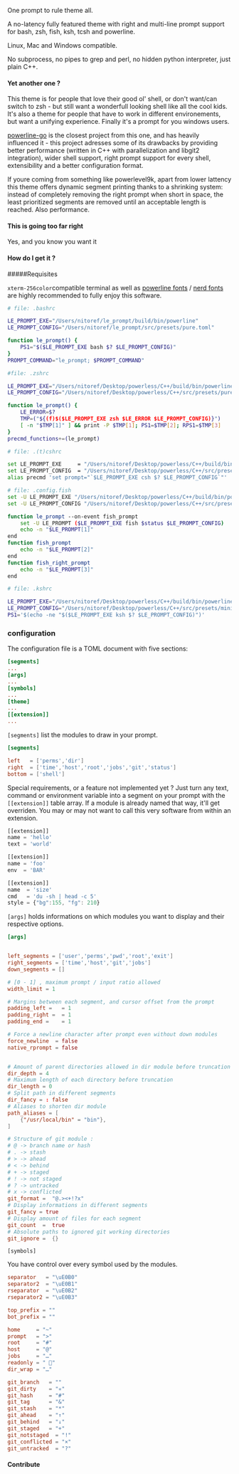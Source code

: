 One prompt to rule theme all.

A no-latency fully featured theme with right and multi-line prompt support for bash, zsh, fish, ksh, tcsh and powerline.

Linux, Mac and Windows compatible.

No subprocess, no pipes to grep and perl, no hidden python interpreter, just plain C++.

#### Yet another one ?

This theme is for people that love their good ol' shell, or don't want/can switch to zsh - but still want a wonderfull looking shell like all the cool kids. It's also a theme for people that have to work in different environements, but want a unifying experience. Finally it's a prompt for you windows users.

[powerline-go](https://github.com/justjanne/powerline-go) is the closest project from this one, and has heavily influenced it - this project adresses some of its drawbacks by providing better performance (written in C++ with parallelization and libgit2 integration), wider shell support, right prompt support for every shell, extensibility and a better configuration format.

If youre coming from something like powerlevel9k, apart from lower lattency this theme offers dynamic segment printing thanks to a shrinking system: instead of completely removing the right prompt when short in space, the least prioritized segments are removed until an acceptable length is reached. Also performance.

#### This is going too far right

Yes, and you know you want it

#### How do I get it ?

#####Requisites

 `xterm-256color`compatible terminal as well as [powerline fonts](https://github.com/powerline/fonts)  /  [nerd fonts](https://github.com/ryanoasis/nerd-fonts) are highly recommended to fully enjoy this software.



```bash
# file: .bashrc

LE_PROMPT_EXE="/Users/nitoref/le_prompt/build/bin/powerline"
LE_PROMPT_CONFIG="/Users/nitoref/le_prompt/src/presets/pure.toml"

function le_prompt() {
 	PS1="$($LE_PROMPT_EXE bash $? $LE_PROMPT_CONFIG)"
}
PROMPT_COMMAND="le_prompt; $PROMPT_COMMAND"
```

```sh
#file: .zshrc

LE_PROMPT_EXE="/Users/nitoref/Desktop/powerless/C++/build/bin/powerline"
LE_PROMPT_CONFIG="/Users/nitoref/Desktop/powerless/C++/src/presets/pure.toml"

function le_prompt() {
	LE_ERROR=$?
	TMP=("${(f)$($LE_PROMPT_EXE zsh $LE_ERROR $LE_PROMPT_CONFIG)}")
	[ -n "$TMP[1]" ] && print -P $TMP[1]; PS1=$TMP[2]; RPS1=$TMP[3]
}
precmd_functions+=(le_prompt)
```

```sh
# file: .(t)cshrc

set LE_PROMPT_EXE     = "/Users/nitoref/Desktop/powerless/C++/build/bin/powerline"
set LE_PROMPT_CONFIG  = "/Users/nitoref/Desktop/powerless/C++/src/presets/minimal.toml"
alias precmd 'set prompt="`$LE_PROMPT_EXE csh $? $LE_PROMPT_CONFIG`"'
```

```sh
# file: .config.fish
set -U LE_PROMPT_EXE "/Users/nitoref/Desktop/powerless/C++/build/bin/powerline"
set -U LE_PROMPT_CONFIG "/Users/nitoref/Desktop/powerless/C++/src/presets/solarized.toml"

function le_prompt --on-event fish_prompt
    set -U LE_PROMPT ($LE_PROMPT_EXE fish $status $LE_PROMPT_CONFIG)
    echo -n "$LE_PROMPT[1]"
end
function fish_prompt
    echo -n "$LE_PROMPT[2]"
end
function fish_right_prompt
    echo -n "$LE_PROMPT[3]"
end
```

```sh
# file: .kshrc

LE_PROMPT_EXE="/Users/nitoref/Desktop/powerless/C++/build/bin/powerline"
LE_PROMPT_CONFIG="/Users/nitoref/Desktop/powerless/C++/src/presets/minimal.toml"
PS1='$(echo -ne "$($LE_PROMPT_EXE ksh $? $LE_PROMPT_CONFIG)")'
```



### configuration

The configuration file is a TOML document  with five sections:

```toml
[segments]
...
[args]
...
[symbols]
...
[theme]
...
[[extension]]
...
```



`[segments]` list the modules to draw in your prompt.

```toml
[segments]

left   = ['perms','dir']
right  = ['time','host','root','jobs','git','status']
bottom = ['shell']
```

Special requirements, or a feature not implemented yet ? Just turn any text, command or environment variable into a segment on your prompt with the `[[extension]]` table array.  If a module is already named that way, it'll get overriden. You may or may not want to call this very software from within an extension. 

```javascript
[[extension]]
name = 'hello'
text = 'world'

[[extension]]
name = 'foo'
env  = 'BAR'

[[extension]]
name  = 'size'
cmd   = 'du -sh | head -c 5'
style = {"bg":155, "fg": 210}
```



`[args]` holds informations on which modules you want to display and their respective options. 

```toml
[args]


left_segments = ['user','perms','pwd','root','exit']
right_segments = ['time','host','git','jobs']
down_segments = []

# [0 - 1] , maximum prompt / input ratio allowed
width_limit = 1

# Margins between each segment, and cursor offset from the prompt
padding_left =   = 1
padding_right =  = 1
padding_end =    = 1

# Force a newline character after prompt even without down modules
force_newline  = false
native_rprompt = false


# Amount of parent directories allowed in dir module before truncation
dir_depth = 4
# Maximum length of each directory before truncation
dir_length = 0
# Split path in different segments
dir_fancy = : false
# Aliases to shorten dir module
path_aliases = [
	{"/usr/local/bin" = "bin"},
]

# Structure of git module :
# @ -> branch name or hash
# . -> stash
# > -> ahead
# < -> behind
# + -> staged
# ! -> not staged
# ? -> untracked
# x -> conflicted
git_format =  "@.><+!?x"
# Display informations in different segments
git_fancy = true
# Display amount of files for each segment
git_count  =  true
# Absolute paths to ignored git working directories
git_ignore =  {}
```



`[symbols]` 

You have control over every symbol used by the modules.

```toml
separator   = "\uE0B0"
separator2  = "\uE0B1"
rseparator  = "\uE0B2"
rseparator2 = "\uE0B3"

top_prefix = ""
bot_prefix = ""

home     = "~"
prompt   = ">"
root     = "#"
host     = "@"
jobs     = "…"
readonly = " ⃠"
dir_wrap = "…"

git_branch   = ""
git_dirty    = "✳"
git_hash     = "#"
git_tag      = "&"
git_stash    = "*"
git_ahead    = "↑"
git_behind   = "↓"
git_staged   = "+"
git_notstaged  = "!"
git_conflicted = "×"
git_untracked  = "?"
```



#### Contribute

